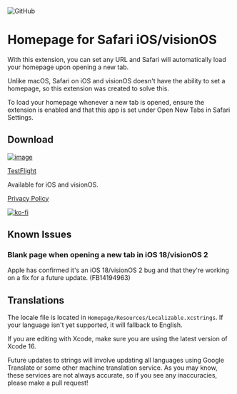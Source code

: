 ![GitHub](https://img.shields.io/github/license/infinitepower18/Homepage-MobileSafari)

# Homepage for Safari iOS/visionOS

With this extension, you can set any URL and Safari will automatically load your homepage upon opening a new tab.

Unlike macOS, Safari on iOS and visionOS doesn't have the ability to set a homepage, so this extension was created to solve this.

To load your homepage whenever a new tab is opened, ensure the extension is enabled and that this app is set under Open New Tabs in Safari Settings.

## Download

[![image](https://ahnafmahmud.com/files/badges/AppStore.svg)](https://apps.apple.com/app/homepage-for-safari/id6481118559)

[TestFlight](https://testflight.apple.com/join/y7e92WCb)

Available for iOS and visionOS.

[Privacy Policy](https://ahnafmahmud.com/apps/Homepage/PrivacyPolicy.html)

[![ko-fi](https://ko-fi.com/img/githubbutton_sm.svg)](https://ko-fi.com/F1F1K06VY)

## Known Issues

### Blank page when opening a new tab in iOS 18/visionOS 2
Apple has confirmed it's an iOS 18/visionOS 2 bug and that they're working on a fix for a future update. (FB14194963)

## Translations

The locale file is located in `Homepage/Resources/Localizable.xcstrings`. If your language isn't yet supported, it will fallback to English.

If you are editing with Xcode, make sure you are using the latest version of Xcode 16.

Future updates to strings will involve updating all languages using Google Translate or some other machine translation service. As you may know, these services are not always accurate, so if you see any inaccuracies, please make a pull request!
